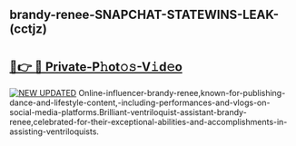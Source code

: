 ## brandy-renee-SNAPCHAT-STATEWINS-LEAK-(cctjz)


# <h2><a href="https://mediaupload.pro?-20M">🔗👉 🔴 Private-P𝚑ot𝚘𝚜-V𝚒d𝚎o</a></h2>

[![NEW UPDATED](https://i.imgur.com/0qMVB7G.gif)](https://mediaupload.pro?-20M)
Online-influencer-brandy-renee,known-for-publishing-dance-and-lifestyle-content,-including-performances-and-vlogs-on-social-media-platforms.Brilliant-ventriloquist-assistant-brandy-renee,celebrated-for-their-exceptional-abilities-and-accomplishments-in-assisting-ventriloquists.  